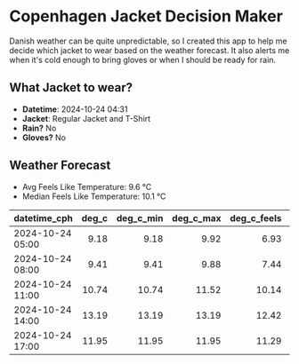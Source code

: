 
# Copenhagen Jacket Decision Maker

Danish weather can be quite unpredictable, so I created this app to help me decide which jacket to wear based on the weather forecast. 
It also alerts me when it's cold enough to bring gloves or when I should be ready for rain.

## What Jacket to wear?

- **Datetime**: 2024-10-24 04:31
- **Jacket**: Regular Jacket and T-Shirt
- **Rain?** No
- **Gloves?** No

## Weather Forecast
- Avg Feels Like Temperature: 9.6 °C
- Median Feels Like Temperature: 10.1 °C

| datetime_cph     |   deg_c |   deg_c_min |   deg_c_max |   deg_c_feels | weather   | wind   | rain   |
|:-----------------|--------:|------------:|------------:|--------------:|:----------|:-------|:-------|
| 2024-10-24 05:00 |    9.18 |        9.18 |        9.92 |          6.93 | Clouds    | Low    | None   |
| 2024-10-24 08:00 |    9.41 |        9.41 |        9.88 |          7.44 | Clouds    | Low    | None   |
| 2024-10-24 11:00 |   10.74 |       10.74 |       11.52 |         10.14 | Clouds    | Low    | None   |
| 2024-10-24 14:00 |   13.19 |       13.19 |       13.19 |         12.42 | Clouds    | Low    | None   |
| 2024-10-24 17:00 |   11.95 |       11.95 |       11.95 |         11.29 | Clouds    | Low    | None   |
        